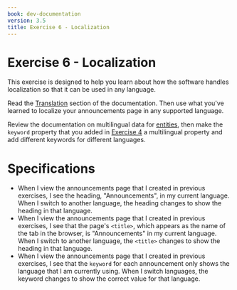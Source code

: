 ```yaml
---
book: dev-documentation
version: 3.5
title: Exercise 6 - Localization
---
```


# Exercise 6 - Localization

This exercise is designed to help you learn about how the software handles localization so that it can be used in any language.

Read the [Translation](../utilities-translation) section of the documentation. Then use what you've learned to localize your announcements page in any supported language.

Review the documentation on multilingual data for [entities](../architecture-entities), then make the `keyword` property that you added in [Exercise 4](./exercise4) a multilingual property and add different keywords for different languages.

# Specifications

- When I view the announcements page that I created in previous exercises, I see the heading, "Announcements", in my current language. When I switch to another language, the heading changes to show the heading in that language.
- When I view the announcements page that I created in previous exercises, I see that the page's `<title>`, which appears as the name of the tab in the browser, is "Announcements" in my current language. When I switch to another language, the `<title>` changes to show the heading in that language.
- When I view the announcements page that I created in previous exercises, I see that the `keyword` for each announcement only shows the language that I am currently using. When I switch languages, the keyword changes to show the correct value for that language.
